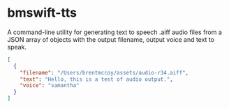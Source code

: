 # bmswift-tts
A command-line utility for generating text to speech .aiff audio files from a JSON array of objects with the output filename, output voice and text to speak.
```JSON
[
  {
    "filename": "/Users/brentmccoy/assets/audio-r34.aiff",
    "text": "Hello, this is a test of audio output.",
    "voice": "samantha"
  }
]
```
